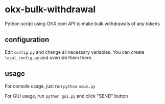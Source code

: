 # okx-bulk-withdrawal
Python script using OKX.com API to make bulk withdrawals of any tokens

## configuration

Edit `config.py` and change all necessary variables. You can create `local_config.py` and override them there.

## usage

For console usage, just run `python main.py`

For GUI usage, run `python gui.py` and click "SEND" button
